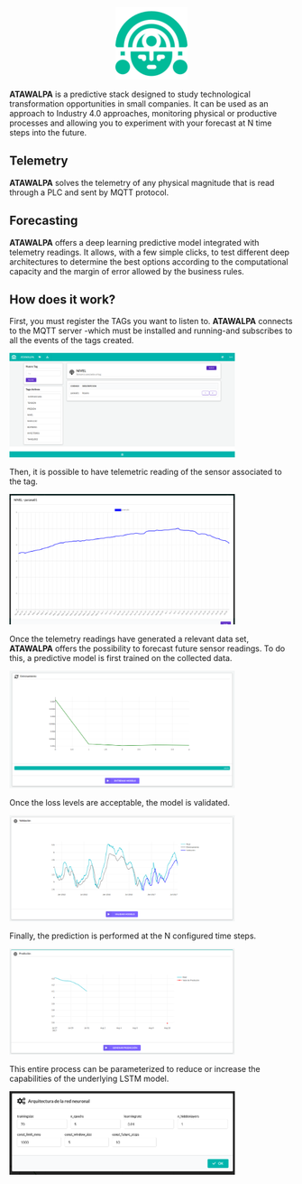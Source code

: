 <center><img src="https://github.com/famigone/atawalpa/blob/master/public/img/logo128teal.png" /></center>

<b>ATAWALPA</b> is a predictive stack designed to study technological transformation opportunities in small companies. It can be used as an approach to Industry 4.0 approaches, monitoring physical or productive processes and allowing you to experiment with your forecast at N time steps into the future.  

## Telemetry
<b>ATAWALPA</b> solves the telemetry of any physical magnitude that is read through a PLC and sent by MQTT protocol. 

## Forecasting
<b>ATAWALPA</b> offers a deep learning predictive model integrated with telemetry readings. It allows, with a few simple clicks, to test different deep architectures to determine the best options according to the computational capacity and the margin of error allowed by the business rules.

## How does it work?
First, you must register the TAGs you want to listen to. <b>ATAWALPA</b> connects to the MQTT server -which must be installed and running-and subscribes to all the events of the tags created. 

<img src="https://github.com/famigone/atawalpa/blob/master/public/img/telemetria1.png" width="400" />

Then, it is possible to have telemetric reading of the sensor associated to the tag. 

<img src="https://github.com/famigone/atawalpa/blob/master/public/img/telemetria2.png" width="400" />

Once the telemetry readings have generated a relevant data set, <b>ATAWALPA</b> offers the possibility to forecast future sensor readings. To do this, a predictive model is first trained on the collected data. 

<img src="https://github.com/famigone/atawalpa/blob/master/public/img/entrenamiento.png" width="400" />

Once the loss levels are acceptable, the model is validated.

<img src="https://github.com/famigone/atawalpa/blob/master/public/img/validacion.png" width="400" />

Finally, the prediction is performed at the N configured time steps. 

<img src="https://github.com/famigone/atawalpa/blob/master/public/img/prediccion.png" width="400" />

This entire process can be parameterized to reduce or increase the capabilities of the underlying LSTM model. 

<img src="https://github.com/famigone/atawalpa/blob/master/public/img/config2.png" width="400" />
